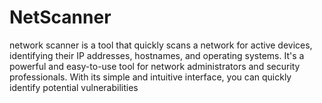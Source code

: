 # NetScanner
network scanner is a tool that quickly scans a network for active devices, identifying their IP addresses, hostnames, and operating systems. It's a powerful and easy-to-use tool for network administrators and security professionals. With its simple and intuitive interface, you can quickly identify potential vulnerabilities
